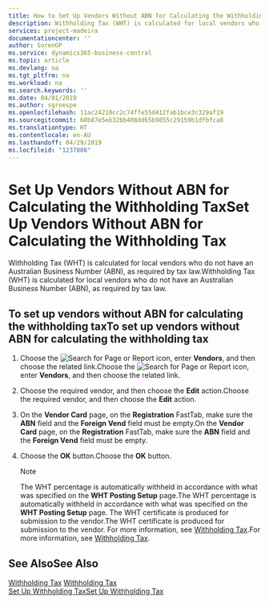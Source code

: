 ```yaml
---
title: How to Set Up Vendors Without ABN for Calculating the Withholding Tax
description: Withholding Tax (WHT) is calculated for local vendors who do not have an Australian Business Number (ABN), as required by tax law.
services: project-madeira
documentationcenter: ''
author: SorenGP
ms.service: dynamics365-business-central
ms.topic: article
ms.devlang: na
ms.tgt_pltfrm: na
ms.workload: na
ms.search.keywords: ''
ms.date: 04/01/2019
ms.author: sgroespe
ms.openlocfilehash: 11ac24210cc2c74ffe55d412fab1bce3c329af19
ms.sourcegitcommit: 60b87e5eb32bb408dd65b9855c29159b1dfbfca8
ms.translationtype: HT
ms.contentlocale: en-AU
ms.lasthandoff: 04/29/2019
ms.locfileid: "1237808"
---
```

# <a name="set-up-vendors-without-abn-for-calculating-the-withholding-tax"></a><span data-ttu-id="0b79e-103">Set Up Vendors Without ABN for Calculating the Withholding Tax</span><span class="sxs-lookup"><span data-stu-id="0b79e-103">Set Up Vendors Without ABN for Calculating the Withholding Tax</span></span>
<span data-ttu-id="0b79e-104">Withholding Tax (WHT) is calculated for local vendors who do not have an Australian Business Number (ABN), as required by tax law.</span><span class="sxs-lookup"><span data-stu-id="0b79e-104">Withholding Tax (WHT) is calculated for local vendors who do not have an Australian Business Number (ABN), as required by tax law.</span></span>  

## <a name="to-set-up-vendors-without-abn-for-calculating-the-withholding-tax"></a><span data-ttu-id="0b79e-105">To set up vendors without ABN for calculating the withholding tax</span><span class="sxs-lookup"><span data-stu-id="0b79e-105">To set up vendors without ABN for calculating the withholding tax</span></span>  

1.  <span data-ttu-id="0b79e-106">Choose the ![Search for Page or Report](../../media/ui-search/search_small.png "Search for Page or Report icon") icon, enter **Vendors**, and then choose the related link.</span><span class="sxs-lookup"><span data-stu-id="0b79e-106">Choose the ![Search for Page or Report](../../media/ui-search/search_small.png "Search for Page or Report icon") icon, enter **Vendors**, and then choose the related link.</span></span>  
2.  <span data-ttu-id="0b79e-107">Choose the required vendor, and then choose the **Edit** action.</span><span class="sxs-lookup"><span data-stu-id="0b79e-107">Choose the required vendor, and then choose the **Edit** action.</span></span>  
3.  <span data-ttu-id="0b79e-108">On the **Vendor Card** page, on the **Registration** FastTab, make sure the **ABN** field and the **Foreign Vend** field must be empty.</span><span class="sxs-lookup"><span data-stu-id="0b79e-108">On the **Vendor Card** page, on the **Registration** FastTab, make sure the **ABN** field and the **Foreign Vend** field must be empty.</span></span>  
4.  <span data-ttu-id="0b79e-109">Choose the **OK** button.</span><span class="sxs-lookup"><span data-stu-id="0b79e-109">Choose the **OK** button.</span></span>  

    > [!NOTE]  
    >  <span data-ttu-id="0b79e-110">The WHT percentage is automatically withheld in accordance with what was specified on the **WHT Posting Setup** page.</span><span class="sxs-lookup"><span data-stu-id="0b79e-110">The WHT percentage is automatically withheld in accordance with what was specified on the **WHT Posting Setup** page.</span></span> <span data-ttu-id="0b79e-111">The WHT certificate is produced for submission to the vendor.</span><span class="sxs-lookup"><span data-stu-id="0b79e-111">The WHT certificate is produced for submission to the vendor.</span></span> <span data-ttu-id="0b79e-112">For more information, see [Withholding Tax](withholding-tax.md).</span><span class="sxs-lookup"><span data-stu-id="0b79e-112">For more information, see [Withholding Tax](withholding-tax.md).</span></span>  

## <a name="see-also"></a><span data-ttu-id="0b79e-113">See Also</span><span class="sxs-lookup"><span data-stu-id="0b79e-113">See Also</span></span>  
 <span data-ttu-id="0b79e-114">[Withholding Tax](withholding-tax.md) </span><span class="sxs-lookup"><span data-stu-id="0b79e-114">[Withholding Tax](withholding-tax.md) </span></span>  
 [<span data-ttu-id="0b79e-115">Set Up Withholding Tax</span><span class="sxs-lookup"><span data-stu-id="0b79e-115">Set Up Withholding Tax</span></span>](how-to-set-up-withholding-tax.md)
